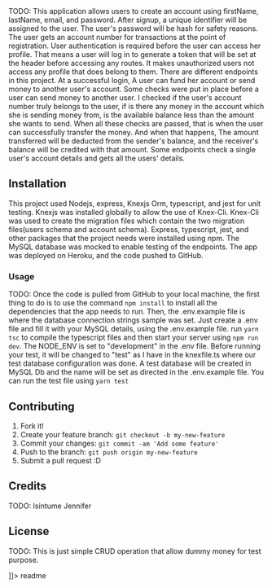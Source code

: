 <snippet>
  <content><![CDATA[
# ${1:Cash Transaction Project}

TODO: This application allows users to create an account using firstName, lastName, email, and password. After signup, a unique identifier will be assigned to the user. The user's password will be hash for safety reasons. The user gets an account number for transactions at the point of registration.
User authentication is required before the user can access her profile. That means a user will log in to generate a token that will be set at the header before accessing any routes. It makes unauthorized users not access any profile that does belong to them. There are different endpoints in this project. At a successful login, A user can fund her account or send money to another user's account. Some checks were put in place before a user can send money to another user. I checked if the user's account number truly belongs to the user, if is there any money in the account which she is sending money from, is the available balance less than the amount she wants to send. When all these checks are passed, that is when the user can successfully transfer the money. And when that happens, The amount transferred will be deducted from the sender's balance, and the receiver's balance will be credited with that amount. Some endpoints check a single user's account details and gets all the users' details.

## Installation

This project used Nodejs, express, Knexjs Orm, typescript, and jest for unit testing. Knexjs was installed globally to allow the use of Knex-Cli. Knex-Cli was used to create the migration files which contain the two migration files(users schema and account schema). Express, typescript, jest, and other packages that the project needs were installed using npm. The MySQL database was mocked to enable testing of the endpoints. The app was deployed on Heroku, and the code pushed to GitHub.

### Usage

TODO: Once the code is pulled from GitHub to your local machine, the first thing to do is to use the command `npm install` to install all the dependencies that the app needs to run. Then, the .env.example file is where the database connection strings sample was set. Just create a .env file and fill it with your MySQL details, using the .env.example file. run `yarn tsc` to compile the typescript files and then start your server using `npm run dev`. The NODE_ENV is set to "development" in the .env file. Before running your test, it will be changed to "test" as I have in the knexfile.ts where our test database configuration was done. A test database will be created in MySQL Db and the name will be set as directed in the .env.example file. You can run the test file using `yarn test`

## Contributing

1. Fork it!
2. Create your feature branch: `git checkout -b my-new-feature`
3. Commit your changes: `git commit -am 'Add some feature'`
4. Push to the branch: `git push origin my-new-feature`
5. Submit a pull request :D

## Credits

TODO: Isintume Jennifer

## License

TODO: This is just simple CRUD operation that allow dummy money for test purpose.

]]></content>
<tabTrigger>readme</tabTrigger>
</snippet>
